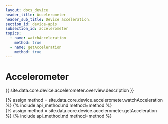 ```yaml
---
layout: docs_device
header_title: Accelerometer
header_sub_title: Device acceleration.
section_id: device-apis
subsection_id: accelerometer
topics:
  - name: watchAcceleration
    method: true
  - name: getAcceleration
    method: true
---
```


# Accelerometer

{{ site.data.core.device.accelerometer.overview.description }}

<section class="docs-section" id="watchacceleration">
{% assign method = site.data.core.device.accelerometer.watchAcceleration %}
{% include api_method.md method=method %}
</section>

<section class="docs-section" id="getacceleration">
{% assign method = site.data.core.device.accelerometer.getAcceleration %}
{% include api_method.md method=method %}
</section>
